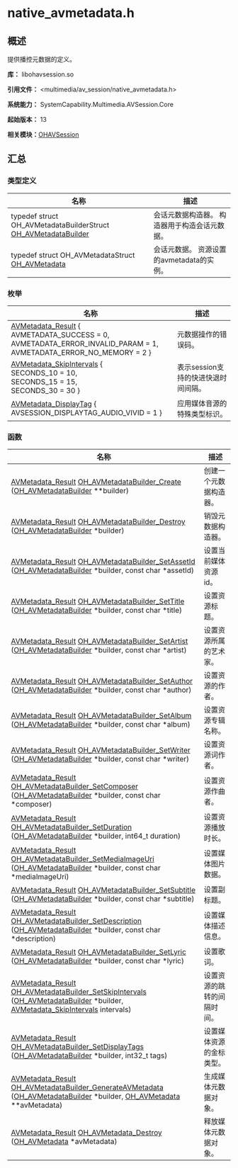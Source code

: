 # native_avmetadata.h


## 概述

提供播控元数据的定义。

**库：** libohavsession.so

**引用文件：** &lt;multimedia/av_session/native_avmetadata.h&gt;

**系统能力：** SystemCapability.Multimedia.AVSession.Core

**起始版本：** 13

**相关模块：**[OHAVSession](_o_h_a_v_session.md)


## 汇总


### 类型定义

| 名称 | 描述 | 
| -------- | -------- |
| typedef struct OH_AVMetadataBuilderStruct [OH_AVMetadataBuilder](_o_h_a_v_session.md#oh_avmetadatabuilder) | 会话元数据构造器。 构造器用于构造会话元数据。 | 
| typedef struct OH_AVMetadataStruct [OH_AVMetadata](_o_h_a_v_session.md#oh_avmetadata) | 会话元数据。 资源设置的avmetadata的实例。 | 


### 枚举

| 名称 | 描述 | 
| -------- | -------- |
| [AVMetadata_Result](_o_h_a_v_session.md#avmetadata_result) {<br/>AVMETADATA_SUCCESS = 0,<br/>AVMETADATA_ERROR_INVALID_PARAM = 1,<br/>AVMETADATA_ERROR_NO_MEMORY = 2 } | 元数据操作的错误码。 | 
| [AVMetadata_SkipIntervals](_o_h_a_v_session.md#avmetadata_skipintervals) {<br/>SECONDS_10 = 10,<br/>SECONDS_15 = 15,<br/>SECONDS_30 = 30 } | 表示session支持的快进快退时间间隔。 | 
| [AVMetadata_DisplayTag](_o_h_a_v_session.md#avmetadata_displaytag) { AVSESSION_DISPLAYTAG_AUDIO_VIVID = 1 } | 应用媒体音源的特殊类型标识。 | 


### 函数

| 名称 | 描述 | 
| -------- | -------- |
| [AVMetadata_Result](_o_h_a_v_session.md#avmetadata_result) [OH_AVMetadataBuilder_Create](_o_h_a_v_session.md#oh_avmetadatabuilder_create) ([OH_AVMetadataBuilder](_o_h_a_v_session.md#oh_avmetadatabuilder) \*\*builder) | 创建一个元数据构造器。 | 
| [AVMetadata_Result](_o_h_a_v_session.md#avmetadata_result) [OH_AVMetadataBuilder_Destroy](_o_h_a_v_session.md#oh_avmetadatabuilder_destroy) ([OH_AVMetadataBuilder](_o_h_a_v_session.md#oh_avmetadatabuilder) \*builder) | 销毁元数据构造器。 | 
| [AVMetadata_Result](_o_h_a_v_session.md#avmetadata_result) [OH_AVMetadataBuilder_SetAssetId](_o_h_a_v_session.md#oh_avmetadatabuilder_setassetid) ([OH_AVMetadataBuilder](_o_h_a_v_session.md#oh_avmetadatabuilder) \*builder, const char \*assetId) | 设置当前媒体资源id。 | 
| [AVMetadata_Result](_o_h_a_v_session.md#avmetadata_result) [OH_AVMetadataBuilder_SetTitle](_o_h_a_v_session.md#oh_avmetadatabuilder_settitle) ([OH_AVMetadataBuilder](_o_h_a_v_session.md#oh_avmetadatabuilder) \*builder, const char \*title) | 设置资源标题。 | 
| [AVMetadata_Result](_o_h_a_v_session.md#avmetadata_result) [OH_AVMetadataBuilder_SetArtist](_o_h_a_v_session.md#oh_avmetadatabuilder_setartist) ([OH_AVMetadataBuilder](_o_h_a_v_session.md#oh_avmetadatabuilder) \*builder, const char \*artist) | 设置资源所属的艺术家。 | 
| [AVMetadata_Result](_o_h_a_v_session.md#avmetadata_result) [OH_AVMetadataBuilder_SetAuthor](_o_h_a_v_session.md#oh_avmetadatabuilder_setauthor) ([OH_AVMetadataBuilder](_o_h_a_v_session.md#oh_avmetadatabuilder) \*builder, const char \*author) | 设置资源的作者。 | 
| [AVMetadata_Result](_o_h_a_v_session.md#avmetadata_result) [OH_AVMetadataBuilder_SetAlbum](_o_h_a_v_session.md#oh_avmetadatabuilder_setalbum) ([OH_AVMetadataBuilder](_o_h_a_v_session.md#oh_avmetadatabuilder) \*builder, const char \*album) | 设置资源专辑名称。 | 
| [AVMetadata_Result](_o_h_a_v_session.md#avmetadata_result) [OH_AVMetadataBuilder_SetWriter](_o_h_a_v_session.md#oh_avmetadatabuilder_setwriter) ([OH_AVMetadataBuilder](_o_h_a_v_session.md#oh_avmetadatabuilder) \*builder, const char \*writer) | 设置资源词作者。 | 
| [AVMetadata_Result](_o_h_a_v_session.md#avmetadata_result) [OH_AVMetadataBuilder_SetComposer](_o_h_a_v_session.md#oh_avmetadatabuilder_setcomposer) ([OH_AVMetadataBuilder](_o_h_a_v_session.md#oh_avmetadatabuilder) \*builder, const char \*composer) | 设置资源作曲者。 | 
| [AVMetadata_Result](_o_h_a_v_session.md#avmetadata_result) [OH_AVMetadataBuilder_SetDuration](_o_h_a_v_session.md#oh_avmetadatabuilder_setduration) ([OH_AVMetadataBuilder](_o_h_a_v_session.md#oh_avmetadatabuilder) \*builder, int64_t duration) | 设置资源播放时长。 | 
| [AVMetadata_Result](_o_h_a_v_session.md#avmetadata_result) [OH_AVMetadataBuilder_SetMediaImageUri](_o_h_a_v_session.md#oh_avmetadatabuilder_setmediaimageuri) ([OH_AVMetadataBuilder](_o_h_a_v_session.md#oh_avmetadatabuilder) \*builder, const char \*mediaImageUri) | 设置媒体图片数据。 | 
| [AVMetadata_Result](_o_h_a_v_session.md#avmetadata_result) [OH_AVMetadataBuilder_SetSubtitle](_o_h_a_v_session.md#oh_avmetadatabuilder_setsubtitle) ([OH_AVMetadataBuilder](_o_h_a_v_session.md#oh_avmetadatabuilder) \*builder, const char \*subtitle) | 设置副标题。 | 
| [AVMetadata_Result](_o_h_a_v_session.md#avmetadata_result) [OH_AVMetadataBuilder_SetDescription](_o_h_a_v_session.md#oh_avmetadatabuilder_setdescription) ([OH_AVMetadataBuilder](_o_h_a_v_session.md#oh_avmetadatabuilder) \*builder, const char \*description) | 设置媒体描述信息。 | 
| [AVMetadata_Result](_o_h_a_v_session.md#avmetadata_result) [OH_AVMetadataBuilder_SetLyric](_o_h_a_v_session.md#oh_avmetadatabuilder_setlyric) ([OH_AVMetadataBuilder](_o_h_a_v_session.md#oh_avmetadatabuilder) \*builder, const char \*lyric) | 设置歌词。 | 
| [AVMetadata_Result](_o_h_a_v_session.md#avmetadata_result) [OH_AVMetadataBuilder_SetSkipIntervals](_o_h_a_v_session.md#oh_avmetadatabuilder_setskipintervals) ([OH_AVMetadataBuilder](_o_h_a_v_session.md#oh_avmetadatabuilder) \*builder, [AVMetadata_SkipIntervals](_o_h_a_v_session.md#avmetadata_skipintervals) intervals) | 设置资源的跳转的间隔时间。 | 
| [AVMetadata_Result](_o_h_a_v_session.md#avmetadata_result) [OH_AVMetadataBuilder_SetDisplayTags](_o_h_a_v_session.md#oh_avmetadatabuilder_setdisplaytags) ([OH_AVMetadataBuilder](_o_h_a_v_session.md#oh_avmetadatabuilder) \*builder, int32_t tags) | 设置媒体资源的金标类型。 | 
| [AVMetadata_Result](_o_h_a_v_session.md#avmetadata_result) [OH_AVMetadataBuilder_GenerateAVMetadata](_o_h_a_v_session.md#oh_avmetadatabuilder_generateavmetadata) ([OH_AVMetadataBuilder](_o_h_a_v_session.md#oh_avmetadatabuilder) \*builder, [OH_AVMetadata](_o_h_a_v_session.md#oh_avmetadata) \*\*avMetadata) | 生成媒体元数据对象。 | 
| [AVMetadata_Result](_o_h_a_v_session.md#avmetadata_result) [OH_AVMetadata_Destroy](_o_h_a_v_session.md#oh_avmetadata_destroy) ([OH_AVMetadata](_o_h_a_v_session.md#oh_avmetadata) \*avMetadata) | 释放媒体元数据对象。 | 
